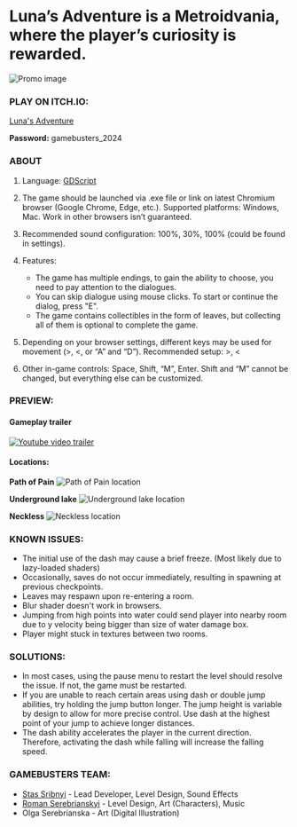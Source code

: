 # Luna’s Adventure is a Metroidvania, where the player’s curiosity is rewarded.
![Promo image](https://github.com/user-attachments/assets/5bda07c2-8c00-4caf-8b66-8b0e4bb16586)

### PLAY ON ITCH.IO:
[Luna's Adventure](https://stassribnyi.itch.io/lunas-adventure)

**Password:** gamebusters_2024

### ABOUT
1. Language: [GDScript](https://godotengine.org/)

2. The game should be launched via .exe file or link on latest Chromium browser (Google Chrome, Edge, etc.). Supported platforms: Windows, Mac.  Work in other browsers isn’t guaranteed.

3. Recommended sound configuration: 100%, 30%, 100% (could be found in settings).

4. Features:
    - The game has multiple endings, to gain the ability to choose, you need to pay attention to the dialogues.
    - You can skip dialogue using mouse clicks. To start or continue the dialog, press  "E".
    - The game contains collectibles in the form of leaves, but collecting all of them is optional to complete the game.

6. Depending on your browser settings, different keys may be used for movement (>, <, or “A” and “D”). Recommended setup: >, <

7. Other in-game controls: Space, Shift, “M”, Enter. Shift and “M” cannot be changed, but everything else can be customized.

### PREVIEW:
#### Gameplay trailer
[![Youtube video trailer](https://github.com/user-attachments/assets/81f2ae6b-3cce-4789-bcf4-144f5e7bc4ad)](https://youtu.be/3bv4MF0ZoEI)

#### Locations:

**Path of Pain**
![Path of Pain location](https://github.com/user-attachments/assets/c691f90f-aad4-4d2e-be4d-9a150bc94f18)

**Underground lake**
![Underground lake location](https://github.com/user-attachments/assets/4921a134-8976-479b-9e57-57a91b269b30)

**Neckless**
![Neckless location](https://github.com/user-attachments/assets/808e45b6-47a7-4264-be54-db54485138e4)


### KNOWN ISSUES:
- The initial use of the dash may cause a brief freeze. (Most likely due to lazy-loaded shaders)
- Occasionally, saves do not occur immediately, resulting in spawning at previous checkpoints.
- Leaves may respawn upon re-entering a room.
- Blur shader doesn't work in browsers.
- Jumping from high points into water could send player into nearby room due to y velocity being bigger than size of water damage box.
- Player might stuck in textures between two rooms.

### SOLUTIONS:
- In most cases, using the pause menu to restart the level should resolve the issue. If not, the game must be restarted.
- If you are unable to reach certain areas using dash or double jump abilities, try holding the jump button longer. The jump height is variable by design to allow for more precise control. Use dash at the highest point of your jump to achieve longer distances.
- The dash ability accelerates the player in the current direction. Therefore, activating the dash while falling will increase the falling speed.

### GAMEBUSTERS TEAM:
- [Stas Sribnyi](https://github.com/stassribnyi) - Lead Developer, Level Design, Sound Effects
- [Roman Serebrianskyi](https://github.com/Serebrianskyi) - Level Design, Art (Characters), Music
- Olga Serebrianska - Art (Digital Illustration)
